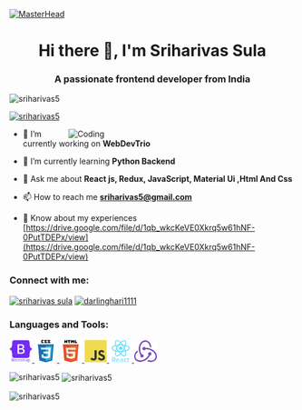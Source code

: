 [![MasterHead](https://maruf001-mt.github.io/Premium-Delivery/web.gif)](https://rishavchanda.io)
<h1 align="center">Hi there 👋, I'm Sriharivas Sula</h1>
<h3 align="center">A passionate frontend developer from India</h3>

<p align="left"> <img src="https://komarev.com/ghpvc/?username=sriharivas5&label=Profile%20views&color=0e75b6&style=flat" alt="sriharivas5" /> </p>

<p align="left"> <a href="https://github.com/ryo-ma/github-profile-trophy"><img src="https://github-profile-trophy.vercel.app/?username=sriharivas5" alt="sriharivas5" /></a> </p>

<img align="right" alt="Coding" width="400" src="https://img.freepik.com/free-vector/hand-drawn-flat-design-devops-illustration_23-2149387396.jpg"/> 

- 🔭 I’m currently working on **WebDevTrio**

- 🌱 I’m currently learning **Python Backend**

- 💬 Ask me about **React js, Redux, JavaScript, Material Ui ,Html And Css**

- 📫 How to reach me **sriharivas5@gmail.com**

- 📄 Know about my experiences [https://drive.google.com/file/d/1qb_wkcKeVE0Xkrq5w61hNF-0PutTDEPx/view](https://drive.google.com/file/d/1qb_wkcKeVE0Xkrq5w61hNF-0PutTDEPx/view)

<h3 align="left">Connect with me:</h3>
<p align="left">
<a href="https://linkedin.com/in/sriharivas sula" target="blank"><img align="center" src="https://raw.githubusercontent.com/rahuldkjain/github-profile-readme-generator/master/src/images/icons/Social/linked-in-alt.svg" alt="sriharivas sula" height="30" width="40" /></a>
<a href="https://instagram.com/darlinghari1111" target="blank"><img align="center" src="https://raw.githubusercontent.com/rahuldkjain/github-profile-readme-generator/master/src/images/icons/Social/instagram.svg" alt="darlinghari1111" height="30" width="40" /></a>
</p>

<h3 align="left">Languages and Tools:</h3>
<p align="left"> <a href="https://getbootstrap.com" target="_blank" rel="noreferrer"> <img src="https://raw.githubusercontent.com/devicons/devicon/master/icons/bootstrap/bootstrap-plain-wordmark.svg" alt="bootstrap" width="40" height="40"/> </a> <a href="https://www.w3schools.com/css/" target="_blank" rel="noreferrer"> <img src="https://raw.githubusercontent.com/devicons/devicon/master/icons/css3/css3-original-wordmark.svg" alt="css3" width="40" height="40"/> </a> <a href="https://www.w3.org/html/" target="_blank" rel="noreferrer"> <img src="https://raw.githubusercontent.com/devicons/devicon/master/icons/html5/html5-original-wordmark.svg" alt="html5" width="40" height="40"/> </a> <a href="https://developer.mozilla.org/en-US/docs/Web/JavaScript" target="_blank" rel="noreferrer"> <img src="https://raw.githubusercontent.com/devicons/devicon/master/icons/javascript/javascript-original.svg" alt="javascript" width="40" height="40"/> </a> <a href="https://reactjs.org/" target="_blank" rel="noreferrer"> <img src="https://raw.githubusercontent.com/devicons/devicon/master/icons/react/react-original-wordmark.svg" alt="react" width="40" height="40"/> </a> <a href="https://redux.js.org" target="_blank" rel="noreferrer"> <img src="https://raw.githubusercontent.com/devicons/devicon/master/icons/redux/redux-original.svg" alt="redux" width="40" height="40"/> </a> </p>

<p><img align="left" src="https://github-readme-stats.vercel.app/api/top-langs?username=sriharivas5&show_icons=true&locale=en&layout=compact" alt="sriharivas5" /></p>

<p>&nbsp;<img align="center" src="https://github-readme-stats.vercel.app/api?username=sriharivas5&show_icons=true&locale=en" alt="sriharivas5" /></p>

<p><img align="center" src="https://github-readme-streak-stats.herokuapp.com/?user=sriharivas5&" alt="sriharivas5" /></p>

